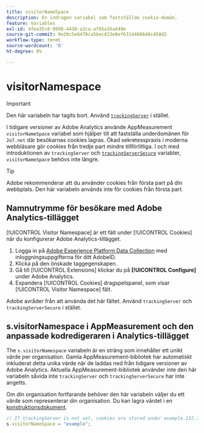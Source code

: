 ```yaml
---
title: visitorNameSpace
description: En indragen variabel som fastställde cookie-domän.
feature: Variables
exl-id: 4fea35c0-9998-4438-a2ca-af65a35a449e
source-git-commit: 9e20c5e6470ca5bec823e8ef6314468648c458d2
workflow-type: tm+mt
source-wordcount: '0'
ht-degree: 0%

---
```


# visitorNamespace

>[!IMPORTANT]
>
>Den här variabeln har tagits bort. Använd [`trackingServer`](trackingserver.md) i stället.

I tidigare versioner av Adobe Analytics använde AppMeasurement `visitorNameSpace` variabel som hjälper till att fastställa underdomänen för `2o7.net` där besökarnas cookies lagras. Ökad sekretesspraxis i moderna webbläsare gör cookies från tredje part mindre tillförlitliga. I och med introduktionen av `trackingServer` och [`trackingServerSecure`](trackingserversecure.md) variabler, `visitorNameSpace` behövs inte längre.

>[!TIP]
>
>Adobe rekommenderar att du använder cookies från första part på din webbplats. Den här variabeln används inte för cookies från första part.

## Namnutrymme för besökare med Adobe Analytics-tillägget

[!UICONTROL Visitor Namespace] är ett fält under [!UICONTROL Cookies] när du konfigurerar Adobe Analytics-tillägget.

1. Logga in på [Adobe Experience Platform Data Collection](https://experience.adobe.com/data-collection) med inloggningsuppgifterna för ditt AdobeID.
2. Klicka på den önskade taggegenskapen.
3. Gå till [!UICONTROL Extensions] klickar du på **[!UICONTROL Configure]** under Adobe Analytics.
4. Expandera [!UICONTROL Cookies] dragspelspanel, som visar [!UICONTROL Visitor Namespace] fält.

Adobe avråder från att använda det här fältet. Använd `trackingServer` och `trackingServerSecure` i stället.

## s.visitorNamespace i AppMeasurement och den anpassade kodredigeraren i Analytics-tillägget

The `s.visitorNamespace` variabeln är en sträng som innehåller ett unikt värde per organisation. Gamla AppMeasurement-bibliotek har automatiskt inkluderat detta unika värde när de laddas ned från tidigare versioner av Adobe Analytics. Aktuella AppMeasurement-bibliotek använder inte den här variabeln såvida inte `trackingServer` och `trackingServerSecure` har inte angetts.

Om din organisation fortfarande behöver den här variabeln väljer du ett värde som representerar din organisation. Du kan lagra värdet i en [konstruktionsdokument](../../prepare/solution-design.md).

```js
// If trackingServer is not set, cookies are stored under example.112.2o7.net
s.visitorNameSpace = "example";
```
